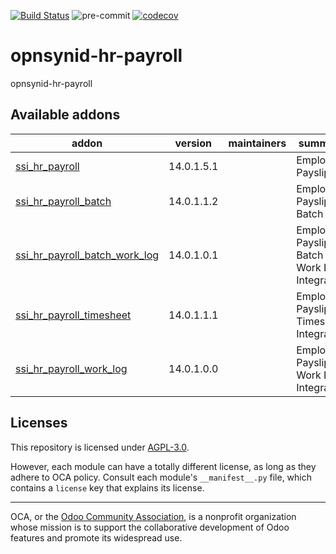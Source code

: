 [![Build Status](https://travis-ci.com/open-synergy/opnsynid-hr-payroll.svg?branch=14.0)](https://travis-ci.com/open-synergy/opnsynid-hr-payroll)
![pre-commit](https://github.com/open-synergy/opnsynid-hr-payroll/actions/workflows/pre-commit.yml/badge.svg)
[![codecov](https://codecov.io/gh/open-synergy/opnsynid-hr-payroll/branch/14.0/graph/badge.svg)](https://codecov.io/gh/open-synergy/opnsynid-hr-payroll)

<!-- /!\ do not modify above this line -->

# opnsynid-hr-payroll

opnsynid-hr-payroll

<!-- /!\ do not modify below this line -->

<!-- prettier-ignore-start -->

[//]: # (addons)

Available addons
----------------
addon | version | maintainers | summary
--- | --- | --- | ---
[ssi_hr_payroll](ssi_hr_payroll/) | 14.0.1.5.1 |  | Employee Payslip
[ssi_hr_payroll_batch](ssi_hr_payroll_batch/) | 14.0.1.1.2 |  | Employee Payslip Batch
[ssi_hr_payroll_batch_work_log](ssi_hr_payroll_batch_work_log/) | 14.0.1.0.1 |  | Employee Payslip Batch - Work Log Integration
[ssi_hr_payroll_timesheet](ssi_hr_payroll_timesheet/) | 14.0.1.1.1 |  | Employee Payslip - Timesheet Integration
[ssi_hr_payroll_work_log](ssi_hr_payroll_work_log/) | 14.0.1.0.0 |  | Employee Payslip - Work Log Integration

[//]: # (end addons)

<!-- prettier-ignore-end -->

## Licenses

This repository is licensed under [AGPL-3.0](LICENSE).

However, each module can have a totally different license, as long as they adhere to OCA
policy. Consult each module's `__manifest__.py` file, which contains a `license` key
that explains its license.

----

OCA, or the [Odoo Community Association](http://odoo-community.org/), is a nonprofit
organization whose mission is to support the collaborative development of Odoo features
and promote its widespread use.
